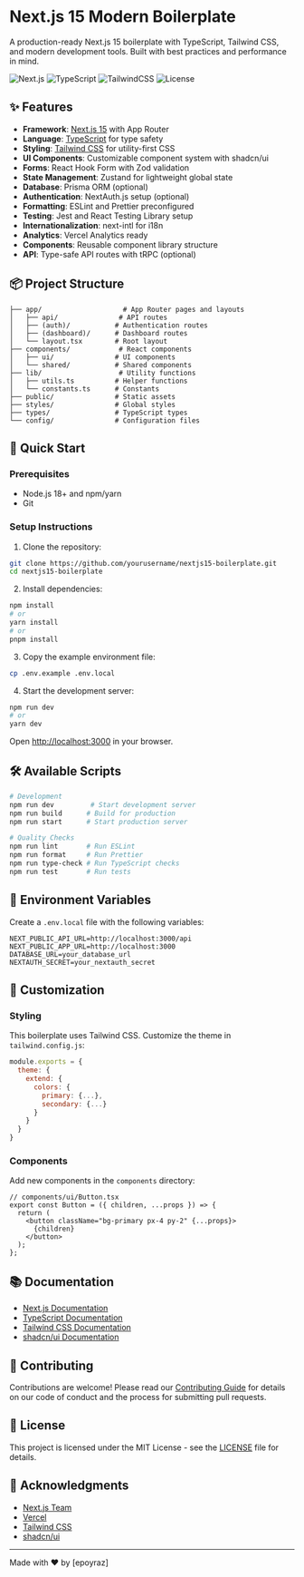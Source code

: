 # Next.js 15 Modern Boilerplate

A production-ready Next.js 15 boilerplate with TypeScript, Tailwind CSS, and
modern development tools. Built with best practices and performance in mind.

![Next.js](https://img.shields.io/badge/Next.js-15-black)
![TypeScript](https://img.shields.io/badge/TypeScript-5.3-blue)
![TailwindCSS](https://img.shields.io/badge/TailwindCSS-3.4-cyan)
![License](https://img.shields.io/badge/License-MIT-green)

## ✨ Features

- **Framework**: [Next.js 15](https://nextjs.org/) with App Router
- **Language**: [TypeScript](https://www.typescriptlang.org/) for type safety
- **Styling**: [Tailwind CSS](https://tailwindcss.com/) for utility-first CSS
- **UI Components**: Customizable component system with shadcn/ui
- **Forms**: React Hook Form with Zod validation
- **State Management**: Zustand for lightweight global state
- **Database**: Prisma ORM (optional)
- **Authentication**: NextAuth.js setup (optional)
- **Formatting**: ESLint and Prettier preconfigured
- **Testing**: Jest and React Testing Library setup
- **Internationalization**: next-intl for i18n
- **Analytics**: Vercel Analytics ready
- **Components**: Reusable component library structure
- **API**: Type-safe API routes with tRPC (optional)

## 📦 Project Structure

```
├── app/                    # App Router pages and layouts
│   ├── api/               # API routes
│   ├── (auth)/           # Authentication routes
│   ├── (dashboard)/      # Dashboard routes
│   └── layout.tsx        # Root layout
├── components/            # React components
│   ├── ui/               # UI components
│   └── shared/           # Shared components
├── lib/                   # Utility functions
│   ├── utils.ts          # Helper functions
│   └── constants.ts      # Constants
├── public/               # Static assets
├── styles/               # Global styles
├── types/                # TypeScript types
└── config/               # Configuration files
```

## 🚀 Quick Start

### Prerequisites

- Node.js 18+ and npm/yarn
- Git

### Setup Instructions

1. Clone the repository:

```bash
git clone https://github.com/yourusername/nextjs15-boilerplate.git
cd nextjs15-boilerplate
```

2. Install dependencies:

```bash
npm install
# or
yarn install
# or
pnpm install
```

3. Copy the example environment file:

```bash
cp .env.example .env.local
```

4. Start the development server:

```bash
npm run dev
# or
yarn dev
```

Open [http://localhost:3000](http://localhost:3000) in your browser.

## 🛠 Available Scripts

```bash
# Development
npm run dev         # Start development server
npm run build      # Build for production
npm run start      # Start production server

# Quality Checks
npm run lint       # Run ESLint
npm run format     # Run Prettier
npm run type-check # Run TypeScript checks
npm run test       # Run tests
```

## 📝 Environment Variables

Create a `.env.local` file with the following variables:

```env
NEXT_PUBLIC_API_URL=http://localhost:3000/api
NEXT_PUBLIC_APP_URL=http://localhost:3000
DATABASE_URL=your_database_url
NEXTAUTH_SECRET=your_nextauth_secret
```

## 🎨 Customization

### Styling

This boilerplate uses Tailwind CSS. Customize the theme in `tailwind.config.js`:

```js
module.exports = {
  theme: {
    extend: {
      colors: {
        primary: {...},
        secondary: {...}
      }
    }
  }
}
```

### Components

Add new components in the `components` directory:

```tsx
// components/ui/Button.tsx
export const Button = ({ children, ...props }) => {
  return (
    <button className="bg-primary px-4 py-2" {...props}>
      {children}
    </button>
  );
};
```

## 📚 Documentation

- [Next.js Documentation](https://nextjs.org/docs)
- [TypeScript Documentation](https://www.typescriptlang.org/docs)
- [Tailwind CSS Documentation](https://tailwindcss.com/docs)
- [shadcn/ui Documentation](https://ui.shadcn.com)

## 🤝 Contributing

Contributions are welcome! Please read our [Contributing Guide](CONTRIBUTING.md)
for details on our code of conduct and the process for submitting pull requests.

## 📄 License

This project is licensed under the MIT License - see the [LICENSE](LICENSE) file
for details.

## 🙏 Acknowledgments

- [Next.js Team](https://nextjs.org/)
- [Vercel](https://vercel.com)
- [Tailwind CSS](https://tailwindcss.com)
- [shadcn/ui](https://ui.shadcn.com)

---

Made with ❤️ by [epoyraz]
